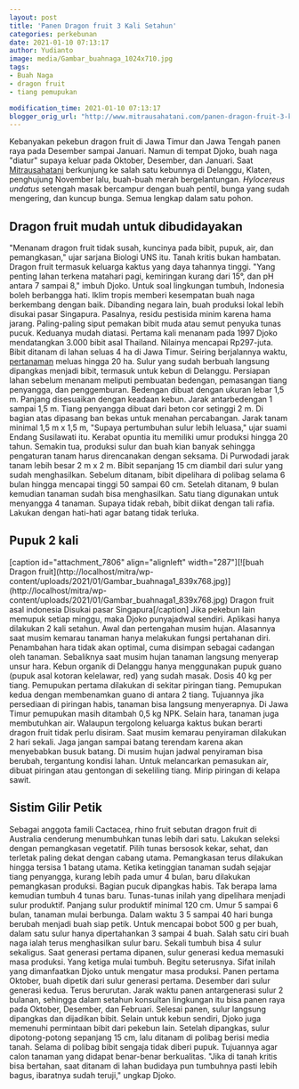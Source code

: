 ```yaml
---
layout: post
title: 'Panen Dragon fruit 3 Kali Setahun'
categories: perkebunan
date: 2021-01-10 07:13:17
author: Yudianto
image: media/Gambar_buahnaga_1024x710.jpg
tags:
- Buah Naga
- dragon fruit
- tiang pemupukan

modification_time: 2021-01-10 07:13:17
blogger_orig_url: "http://www.mitrausahatani.com/panen-dragon-fruit-3-kali-setahun.html"
---
```


Kebanyakan pekebun dragon fruit di Jawa Timur dan Jawa Tengah panen raya pada
Desember sampai Januari. Namun di tempat Djoko, buah naga "diatur" supaya
keluar pada Oktober, Desember, dan Januari. Saat
[Mitrausahatani](https://www.mitrausahatani.com/) berkunjung ke salah satu kebunnya di
Delanggu, Klaten, penghujung November lalu, buah-buah merah bergelantungan.
_Hylocereus undatus_ setengah masak bercampur dengan buah pentil, bunga yang
sudah mengering, dan kuncup bunga. Semua lengkap dalam satu pohon.

## Dragon fruit mudah untuk dibudidayakan

"Menanam dragon fruit tidak susah, kuncinya pada bibit, pupuk, air, dan
pemangkasan," ujar sarjana Biologi UNS itu. Tanah kritis bukan hambatan.
Dragon fruit termasuk keluarga kaktus yang daya tahannya tinggi. "Yang penting
lahan terkena matahari pagi, kemiringan kurang dari 15°, dan pH antara 7
sampai 8," imbuh Djoko. Untuk soal lingkungan tumbuh, Indonesia boleh
berbangga hati. Iklim tropis memberi kesempatan buah naga berkembang dengan
baik. Dibanding negara lain, buah produksi lokal lebih disukai pasar
Singapura. Pasalnya, residu pestisida minim karena hama jarang. Paling-paling
siput pemakan bibit muda atau semut penyuka tunas pucuk. Keduanya mudah
diatasi. Pertama kali menanam pada 1997 Djoko mendatangkan 3.000 bibit asal
Thailand. Nilainya mencapai Rp297-juta. Bibit ditanam di lahan seluas 4 ha di
Jawa Timur. Seiring berjalannya waktu,
[pertanaman](https://www.mitrausahatani.com/pertanian "pertanaman") meluas hingga 20
ha. Sulur yang sudah berbuah langsung dipangkas menjadi bibit, termasuk untuk
kebun di Delanggu. Persiapan lahan sebelum menanam meliputi pembuatan
bedengan, pemasangan tiang penyangga, dan penggemburan. Bedengan dibuat dengan
ukuran lebar 1,5 m. Panjang disesuaikan dengan keadaan kebun. Jarak
antarbedengan 1 sampai 1,5 m. Tiang penyangga dibuat dari beton cor setinggi 2
m. Di bagian atas dipasang ban bekas untuk menahan percabangan. Jarak tanam
minimal 1,5 m x 1,5 m, "Supaya pertumbuhan sulur lebih leluasa," ujar suami
Endang Susilawati itu. Kerabat opuntia itu memiliki umur produksi hingga 20
tahun. Semakin tua, produksi sulur dan buah kian banyak sehingga pengaturan
tanam harus direncanakan dengan seksama. Di Purwodadi jarak tanam lebih besar
2 m x 2 m. Bibit sepanjang 15 cm diambil dari sulur yang sudah menghasilkan.
Sebelum ditanam, bibit dipelihara di polibag selama 6 bulan hingga mencapai
tinggi 50 sampai 60 cm. Setelah ditanam, 9 bulan kemudian tanaman sudah bisa
menghasilkan. Satu tiang digunakan untuk menyangga 4 tanaman. Supaya tidak
rebah, bibit diikat dengan tali rafia. Lakukan dengan hati-hati agar batang
tidak terluka.

## Pupuk 2 kali

[caption id="attachment_7806" align="alignleft" width="287"][![buah Dragon
fruit](http://localhost/mitra/wp-
content/uploads/2021/01/Gambar_buahnaga1_839x768.jpg)](http://localhost/mitra/wp-
content/uploads/2021/01/Gambar_buahnaga1_839x768.jpg) Dragon fruit asal
indonesia Disukai pasar Singapura[/caption] Jika pekebun lain memupuk setiap
minggu, maka Djoko punyajadwal sendiri. Aplikasi hanya dilakukan 2 kali
setahun. Awal dan pertengahan musim hujan. Alasannya saat musim kemarau
tanaman hanya melakukan fungsi pertahanan diri. Penambahan hara tidak akan
optimal, cuma disimpan sebagai cadangan oleh tanaman. Sebaliknya saat musim
hujan tanaman langsung menyerap unsur hara. Kebun organik di Delanggu hanya
menggunakan pupuk guano (pupuk asal kotoran kelelawar, red) yang sudah masak.
Dosis 40 kg per tiang. Pemupukan pertama dilakukan di sekitar piringan tiang.
Pemupukan kedua dengan membenamkan guano di antara 2 tiang. Tujuannya jika
persediaan di piringan habis, tanaman bisa langsung menyerapnya. Di Jawa Timur
pemupukan masih ditambah 0,5 kg NPK. Selain hara, tanaman juga membutuhkan
air. Walaupun tergolong keluarga kaktus bukan berarti dragon fruit tidak perlu
disiram. Saat musim kemarau penyiraman dilakukan 2 hari sekali. Jaga jangan
sampai batang terendam karena akan menyebabkan busuk batang. Di musim hujan
jadwal penyiraman bisa berubah, tergantung kondisi lahan. Untuk melancarkan
pemasukan air, dibuat piringan atau gentongan di sekeliling tiang. Mirip
piringan di kelapa sawit.

## Sistim Gilir Petik

Sebagai anggota famili Cactacea, rhino fruit sebutan dragon fruit di Australia
cenderung menumbuhkan tunas lebih dari satu. Lakukan seleksi dengan
pemangkasan vegetatif. Pilih tunas bersosok kekar, sehat, dan terletak paling
dekat dengan cabang utama. Pemangkasan terus dilakukan hingga tersisa 1 batang
utama. Ketika ketinggian tanaman sudah sejajar tiang penyangga, kurang lebih
pada umur 4 bulan, baru dilakukan pemangkasan produksi. Bagian pucuk dipangkas
habis. Tak berapa lama kemudian tumbuh 4 tunas baru. Tunas-tunas inilah yang
dipelihara menjadi sulur produktif. Panjang sulur produktif minimal 120 cm.
Umur 5 sampai 6 bulan, tanaman mulai berbunga. Dalam waktu 3 5 sampai 40 hari
bunga berubah menjadi buah siap petik. Untuk mencapai bobot 500 g per buah,
dalam satu sulur hanya dipertahankan 3 sampai 4 buah. Salah satu ciri buah
naga ialah terus menghasilkan sulur baru. Sekali tumbuh bisa 4 sulur
sekaligus. Saat generasi pertama dipanen, sulur generasi kedua memasuki masa
produksi. Yang ketiga mulai tumbuh. Begitu seterusnya. Sifat inilah yang
dimanfaatkan Djoko untuk mengatur masa produksi. Panen pertama Oktober, buah
dipetik dari sulur generasi pertama. Desember dari sulur generasi kedua. Terus
berurutan. Jarak waktu panen antargenerasi sulur 2 bulanan, sehingga dalam
setahun konsultan lingkungan itu bisa panen raya pada Oktober, Desember, dan
Februari. Selesai panen, sulur langsung dipangkas dan dijadikan bibit. Selain
untuk kebun sendiri, Djoko juga memenuhi permintaan bibit dari pekebun lain.
Setelah dipangkas, sulur dipotong-potong sepanjang 15 cm, lalu ditanam di
polibag berisi media tanah. Selama di polibag bibit sengaja tidak diberi
pupuk. Tujuannya agar calon tanaman yang didapat benar-benar berkualitas.
"Jika di tanah kritis bisa bertahan, saat ditanam di lahan budidaya pun
tumbuhnya pasti lebih bagus, ibaratnya sudah teruji," ungkap Djoko.


